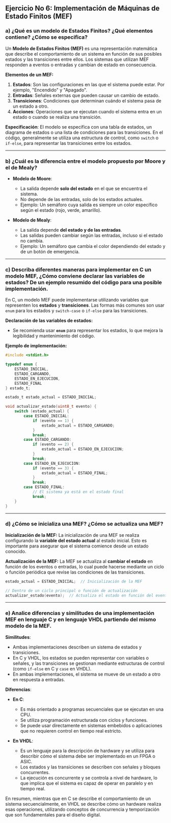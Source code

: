 ## **Ejercicio No 6: Implementación de Máquinas de Estado Finitos (MEF)**

### a) ¿Qué es un modelo de Estados Finitos? ¿Qué elementos contiene? ¿Cómo se especifica?

Un **Modelo de Estados Finitos (MEF)** es una representación matemática que describe el comportamiento de un sistema en función de sus posibles estados y las transiciones entre ellos. Los sistemas que utilizan MEF responden a eventos o entradas y cambian de estado en consecuencia.

**Elementos de un MEF:**

1. **Estados**: Son las configuraciones en las que el sistema puede estar. Por ejemplo, "Encendido" y "Apagado".
2. **Entradas**: Señales externas que pueden causar un cambio de estado.
3. **Transiciones**: Condiciones que determinan cuándo el sistema pasa de un estado a otro.
4. **Acciones**: Operaciones que se ejecutan cuando el sistema entra en un estado o cuando se realiza una transición.

**Especificación**:
El modelo se especifica con una tabla de estados, un diagrama de estados o una lista de condiciones para las transiciones. En el código, generalmente se utiliza una estructura de control, como `switch` o `if-else`, para representar las transiciones entre los estados.

---

### b) ¿Cuál es la diferencia entre el modelo propuesto por Moore y el de Mealy?

- **Modelo de Moore**:

  - La salida depende **solo del estado** en el que se encuentra el sistema.
  - No depende de las entradas, solo de los estados actuales.
  - Ejemplo: Un semáforo cuya salida es siempre un color específico según el estado (rojo, verde, amarillo).

- **Modelo de Mealy**:
  - La salida depende **del estado y de las entradas**.
  - Las salidas pueden cambiar según las entradas, incluso si el estado no cambia.
  - Ejemplo: Un semáforo que cambia el color dependiendo del estado y de un botón de emergencia.

---

### c) Describa diferentes maneras para implementar en C un modelo MEF, ¿Cómo conviene declarar las variables de estados? De un ejemplo resumido del código para una posible implementación.

En C, un modelo MEF puede implementarse utilizando variables que representen los **estados** y **transiciones**. Las formas más comunes son usar `enum` para los estados y `switch-case` o `if-else` para las transiciones.

**Declaración de las variables de estados:**

- Se recomienda usar **`enum`** para representar los estados, lo que mejora la legibilidad y mantenimiento del código.

**Ejemplo de implementación:**

```c
#include <stdint.h>

typedef enum {
    ESTADO_INICIAL,
    ESTADO_CARGANDO,
    ESTADO_EN_EJECUCION,
    ESTADO_FINAL
} estado_t;

estado_t estado_actual = ESTADO_INICIAL;

void actualizar_estado(uint8_t evento) {
    switch (estado_actual) {
        case ESTADO_INICIAL:
            if (evento == 1) {
                estado_actual = ESTADO_CARGANDO;
            }
            break;
        case ESTADO_CARGANDO:
            if (evento == 2) {
                estado_actual = ESTADO_EN_EJECUCION;
            }
            break;
        case ESTADO_EN_EJECUCION:
            if (evento == 3) {
                estado_actual = ESTADO_FINAL;
            }
            break;
        case ESTADO_FINAL:
            // El sistema ya está en el estado final
            break;
    }
}
```

---

### d) ¿Cómo se inicializa una MEF? ¿Cómo se actualiza una MEF?

**Inicialización de la MEF:**
La inicialización de una MEF se realiza configurando la **variable del estado actual** al estado inicial. Esto es importante para asegurar que el sistema comience desde un estado conocido.

**Actualización de la MEF:**
La MEF se actualiza al **cambiar el estado** en función de los eventos o entradas, lo cual puede hacerse mediante un ciclo o función periódica que revise las condiciones de las transiciones.

```c
estado_actual = ESTADO_INICIAL;  // Inicialización de la MEF

// Dentro de un ciclo principal o función de actualización
actualizar_estado(evento);  // Actualiza el estado en función del evento
```

---

### e) Analice diferencias y similitudes de una implementación MEF en lenguaje C y en lenguaje VHDL partiendo del mismo modelo de la MEF.

**Similitudes**:

- Ambas implementaciones describen un sistema de estados y transiciones.
- En C y VHDL, los estados se pueden representar con variables o señales, y las transiciones se gestionan mediante estructuras de control (como `if-else` en C y `case` en VHDL).
- En ambas implementaciones, el sistema se mueve de un estado a otro en respuesta a entradas.

**Diferencias**:

- **En C**:

  - Es más orientado a programas secuenciales que se ejecutan en una CPU.
  - Se utiliza programación estructurada con ciclos y funciones.
  - Se puede usar directamente en sistemas embebidos o aplicaciones que no requieren control en tiempo real estricto.

- **En VHDL**:
  - Es un lenguaje para la descripción de hardware y se utiliza para describir cómo el sistema debe ser implementado en un FPGA o ASIC.
  - Los estados y las transiciones se describen con señales y bloques concurrentes.
  - La ejecución es concurrente y se controla a nivel de hardware, lo que implica que el sistema es capaz de operar en paralelo y en tiempo real.

En resumen, mientras que en C se describe el comportamiento de un sistema secuencialmente, en VHDL se describe cómo un hardware realiza esas operaciones, utilizando conceptos de concurrencia y temporización que son fundamentales para el diseño digital.
